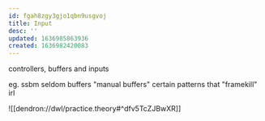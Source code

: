 ```yaml
---
id: fgah8zgy3gjo1qbn9usgvoj
title: Input
desc: ''
updated: 1636985863936
created: 1636982420083
---
```


controllers, buffers and inputs

eg. ssbm seldom buffers
"manual buffers"
certain patterns that "framekill" irl

![[dendron://dwl/practice.theory#^dfv5TcZJBwXR]]
